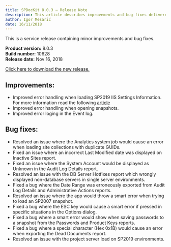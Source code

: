 ```yaml
---
title: SPDocKit 8.0.3 — Release Note
description: This article describes improvements and bug fixes delivered in SPDocKit 8.0.3
author: Igor Mesarić
date: 16/11/2018
---
```


This is a service release containing minor improvements and bug fixes. 

__Product version:__ 8.0.3  
__Build number:__   10628     
__Release date:__ Nov 16, 2018    

[Click here to download the new release.](https://www.spdockit.com/downloads/)

## Improvements:
* Improved error handling when loading SP2019 IIS Settings Information. For more information read the following [article](#internal/troubleshooting/server-load-and-user-permissions/error-while-loading-iis-settings.md)
* Improved error handling when opening snapshots.
* Improved error loging in the Event log. 

## Bug fixes:
* Resolved an issue where the Analytics system job would cause an error when loading site collections with duplicate GUIDs.
* Fixed an issue where an incorrect Last Modified date was displayed on Inactive Sites report.
* Fixed an issue where the System Account would be displayed as Unknown in the Audit Log Details report. 
* Resolved an issue with the DB Server Hotfixes report which wrongly displayed non-database servers in single server environments. 
* Fixed a bug where the Date Range was erroneously exported from Audit Log Details and Administrative Actions reports.
* Resolved an issue where the app would throw a smart error when trying to load an SP2007 snapshot.
* Fixed a bug where the ESC key would cause a smart error if pressed in specific situations in the Options dialog. 
* Fixed a bug where a smart error would show when saving passwords to a snapshot from the Passwords and Product Keys reports.
* Fixed a bug where a special character (Hex 0x1B) would cause an error when exporting the Dead Documents report. 
* Resolved an issue with the project server load on SP2019 environments.
    